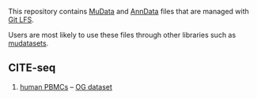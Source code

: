 This repository contains [MuData](https://github.com/PMBio/mudata) and [AnnData](https://github.com/theislab/anndata) files that are managed with [Git LFS](https://git-lfs.github.com/).

Users are most likely to use these files through other libraries such as [mudatasets](https://github.com/gtca/mudatasets).

## CITE-seq

1. [human PBMCs](datasets/minipbcite.h5mu) – [OG dataset](https://www.10xgenomics.com/resources/datasets/5-k-peripheral-blood-mononuclear-cells-pbm-cs-from-a-healthy-donor-with-cell-surface-proteins-v-3-chemistry-3-1-standard-3-0-2)
